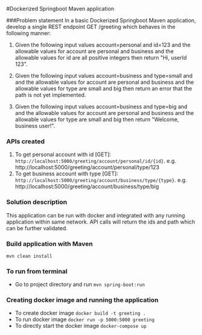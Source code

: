 #Dockerized Springboot Maven application

###Problem statement
In a basic Dockerized Springboot Maven application, develop a single REST endpoint GET /greeting which behaves in
 the following manner:

1. Given the following input values account=personal and id=123 
and the allowable values for account are personal and business
and the allowable values for id are all positive integers
then return "Hi, userId 123".

2. Given the following input values account=business and type=small and 
and the allowable values for account are personal and business
and the allowable values for type are small and big
then return an error that the path is not yet implemented.

3. Given the following input values account=business and type=big and 
and the allowable values for account are personal and business
and the allowable values for type are small and big
then return "Welcome, business user!".

### APIs created
1) To get personal account with id [GET]: `http://localhost:5000/greeting/account/personal/id/{id}`.
 e.g. http://localhost:5000/greeting/account/personal/type/123
2) To get business account with type [GET]: `http://localhost:5000/greeting/account/business/type/{type}`.
 e.g. http://localhost:5000/greeting/account/business/type/big

### Solution description
This application can be run with docker and integrated with any running application within
same network. API calls will return the ids and path which can be further validated.

### Build application with Maven

 `mvn clean install` 
 
### To run from terminal
 
* Go to project directory and run `mvn spring-boot:run`

### Creating docker image and running the application

* To create docker image `docker build -t greeting .`
* To run docker image `docker run -p 5000:5000 greeting`
* To directly start the docker image `docker-compose up` 
